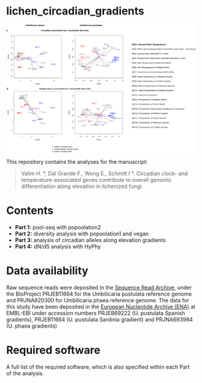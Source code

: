# lichen_circadian_gradients

![splash](FigureS1.png)

This repository contains the analyses for the manuscript: 

> Valim H. *, Dal Grande F., Wong E., Schmitt I *. Circadian clock- and temperature-associated genes contribute to overall genomic differentiation along elevation in lichenized fungi.

# Contents

- **Part 1:** pool-seq with popoolation2
- **Part 2:** diversity analysis with popoolation1 and vegan
- **Part 3:** analysis of circadian alleles along elevation gradients
- **Part 4:** dN/dS analysis with HyPhy

# Data availability

Raw sequence reads were deposited in the [Sequence Read Archive](https://www.ncbi.nlm.nih.gov/sra), under the BioProject PRJEB11664 for the Umbilicaria pustulata reference genome and PRJNA820300 for Umbilicaria phaea reference genome. The data for this study have been deposited in the [European Nucleotide Archive (ENA)](https://www.ebi.ac.uk/ena/browser/home) at EMBL-EBI under accession numbers PRJEB69222 (U. pustulata Spanish gradients), PRJEB11664 (U. pustulata Sardinia gradient) and PRJNA693984 (U. phaea gradients)

# Required software

A full list of the required software, which is also specified within each Part of the analysis.



